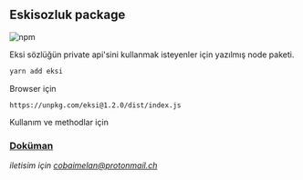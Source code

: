 ## Eskisozluk package

![npm](https://img.shields.io/npm/v/eksi.svg?style=flat-square)


Eksi sözlüğün private api'sini kullanmak isteyenler için yazılmış node paketi.

```sh
yarn add eksi
```

Browser için 

```https://unpkg.com/eksi@1.2.0/dist/index.js```

Kullanım ve methodlar için

### [Doküman](https://eksi-document.netlify.com/)




*iletisim için cobaimelan@protonmail.ch*